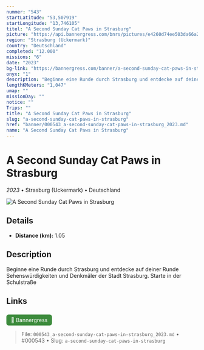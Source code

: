 ```yaml
---
nummer: "543"
startLatitude: "53,507919"
startLongitude: "13,746105"
titel: "A Second Sunday Cat Paws in Strasburg"
picture: "https://api.bannergress.com/bnrs/pictures/e4260d74ee503da66a2aa96b81108c52"
region: "Strasburg (Uckermark)"
country: "Deutschland"
completed: "12.000"
missions: "6"
date: "2023"
bg-link: "https://bannergress.com/banner/a-second-sunday-cat-paws-in-strasburg-9199"
onyx: "1"
description: "Beginne eine Runde durch Strasburg und entdecke auf deiner Runde Sehenswürdigkeiten und Denkmäler der Stadt Strasburg. Starte in der Schulstraße"
lengthKMeters: "1,047"
umap: ""
missionDay: ""
notice: ""
Trips: ""
title: "A Second Sunday Cat Paws in Strasburg"
slug: "a-second-sunday-cat-paws-in-strasburg"
href: "banner/000543_a-second-sunday-cat-paws-in-strasburg_2023.md"
name: "A Second Sunday Cat Paws in Strasburg"
---
```

# A Second Sunday Cat Paws in Strasburg

*2023* • Strasburg (Uckermark) • Deutschland

![A Second Sunday Cat Paws in Strasburg](https://api.bannergress.com/bnrs/pictures/e4260d74ee503da66a2aa96b81108c52)



## Details
- **Distance (km):** 1.05






## Description
Beginne eine Runde durch Strasburg und entdecke auf deiner Runde Sehenswürdigkeiten und Denkmäler der Stadt Strasburg. Starte in der Schulstraße



## Links
<a href="https://bannergress.com/banner/a-second-sunday-cat-paws-in-strasburg-9199" style="display:inline-block;margin:6px 8px 0 0;padding:6px 12px;background:#3c8b3c;color:#fff;text-decoration:none;border-radius:6px;">🔗 Bannergress</a>




> File: `000543_a-second-sunday-cat-paws-in-strasburg_2023.md` • #000543 • Slug: `a-second-sunday-cat-paws-in-strasburg`
